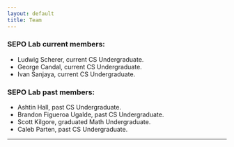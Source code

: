 ```yaml
---
layout: default
title: Team
---
```


### SEPO Lab current members:
*   Ludwig Scherer, current CS Undergraduate.
*   George Candal, current CS Undergraduate.
*   Ivan Sanjaya, current CS Undergraduate.

### SEPO Lab past members:
*   Ashtin Hall, past CS Undergraduate.
*   Brandon Figueroa Ugalde, past CS Undergraduate.
*   Scott Kilgore, graduated Math Undergraduate.
*   Caleb Parten, past CS Undergraduate.

---